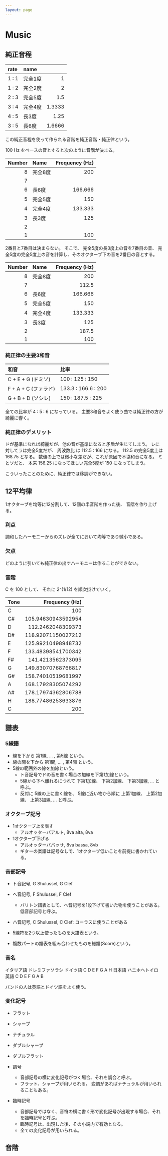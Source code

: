 ```yaml
---
layout: page
---
```


# Music

## 純正音程

| rate | name | |
|:--|:--|--:|
| 1 : 1 | 完全1度 | 1 |
| 1 : 2 | 完全2度 | 2 |
| 2 : 3 | 完全5度 | 1.5 |
| 3 : 4 | 完全4度 | 1.3333 |
| 4 : 5 | 長3度 | 1.25 |
| 3 : 5 | 長6度 | 1.6666 |

この純正音程を使って作られる音階を純正音階・純正律という。

100 Hz をベースの音とすると次のように音階が決まる。

| Number | Name | Frequency (Hz) |
|--:|:--|--:|
| 8 | 完全8度 | 200 |
| 7 | | |
| 6 | 長6度 | 166.666 |
| 5 | 完全5度 | 150 |
| 4 | 完全4度 | 133.333 |
| 3 | 長3度 | 125 |
| 2 | | |
| 1 | | 100 |

2番目と7番目は決まらない。
そこで、 完全5度の長3度上の音を7番目の音、
完全5度の完全5度上の音を計算し、そのオクターブ下の音を2番目の音とする。

| Number | Name | Frequency (Hz) |
|--:|:--|--:|
| 8 | 完全8度 | 200 |
| 7 | | 112.5 |
| 6 | 長6度 | 166.666 |
| 5 | 完全5度 | 150 |
| 4 | 完全4度 | 133.333 |
| 3 | 長3度 | 125 |
| 2 | | 187.5 |
| 1 | | 100 |

### 純正律の主要3和音

| 和音 | 比率 |
|:--|:--|
| C + E + G (ドミソ) | 100 : 125 : 150 | 
| F + A + C (ファラド) | 133.3 : 166.6 : 200 |
| G + B + D (ソシレ) | 150 : 187.5 : 225 |

全ての比率が 4 : 5 : 6 になっている。
主要3和音をよく使う曲では純正律の方が綺麗に響く。

### 純正律のデメリット

ドが基準になれば綺麗だが、他の音が基準になると矛盾が生じてしまう。
レに対してラは完全5度だが、 周波数比 は 112.5 : 166 になる。
112.5 の完全5度上は 168.75 となる。
数値の上では微小な差だが、これが原因で不協和音になる。
ミとソだと、 本来 156.25 になってほしい完全5度が 150 になってしまう。

こういったことのために、純正律では移調ができない。

## 12平均律

1オクターブを均等に12分割して、12個の半音階を作った後、 音階を作り上げる。

### 利点

調和したハーモニーからのズレが全てにおいて均等であり微小である。

### 欠点

どのように引いても純正律の出すハーモニーは作ることができない。

### 音階

C を 100 として、 それに 2^(1/12) を順次掛けていく。

| Tone | Frequency (Hz) |
|:--|--:|
| C | 100 |
| C# | 105.94630943592954 |
| D | 112.2462048309373 |
| D# | 118.92071150027212 |
| E | 125.99210498948732 |
| F | 133.48398541700342 |
| F# | 141.4213562373095 |
| G | 149.83070768766817 |
| G# | 158.74010519681997 |
| A | 168.17928305074292 |
| A# | 178.17974362806788 |
| H | 188.77486253633876 |
| C | 200 |

## 譜表

### 5線譜

* 線を下から 第1線, ... , 第5線 という。
* 線の間を下から 第1間, ... , 第4間 という。
* 5線の範囲外の線を加線という。
    * ト音記号でドの音を書く場合の加線を下第1加線という。
    * 5線から下へ離れるにつれて 下第1加線、 下第2加線、 下第3加線, ... と呼ぶ。
    * 反対に 5線の上に書く線を、 5線に近い物から順に 上第1加線、 上第2加線、 上第3加線, ... と呼ぶ。

### オクターブ記号

* 1オクターブ上を表す
    * アルオッターバアルト, 8va alta, 8va
* 1オクターブ下げる
    * アルオッターババッサ, 8va bassa, 8vb
    * ギターの楽譜は記号なしで、1オクターブ低いことを前提に書かれている。

### 音部記号

* ト音記号, G Shulussel, G Clef
* ヘ音記号, F Shulussel, F Clef
    * バリトン譜表として、ヘ音記号を1段下げて書いた物を使うことがある。低音部記号と呼ぶ。
* ハ音記号, C Shulussel, C Clef: コーラスに使うことがある



* 5線符を2つ以上使ったものを大譜表という。
* 複数パートの譜表を組み合わせたものを総譜(Score)という。

### 音名

イタリア語 ドレミファソラシ
ドイツ語   C D E F G A H
日本語     ハニホヘトイロ
英語      C D E F G A B

バンドの人は英語とドイツ語をよく使う。

### 変化記号

* フラット
* シャープ
* ナチュラル
* ダブルシャープ
* ダブルフラット

* 調号
    * 音部記号の横に変化記号がつく場合、それを調合と呼ぶ。
    * フラット、シャープが用いられる。 変調があればナチュラルが用いられることもある。
* 臨時記号
    * 音部記号ではなく、音符の横に書く形で変化記号が出現する場合、それを臨時記号と呼ぶ。
    * 臨時記号は、出現した後、その小説内で有効となる。
    * 全ての変化記号が用いられる。
    
## 音階


    